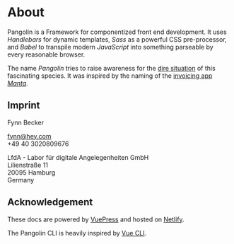 # About

Pangolin is a Framework for componentized front end development. It uses _Handlebars_ for dynamic templates, _Sass_ as a powerful CSS pre-processor, and _Babel_ to transpile modern _JavaScript_ into something parseable by every reasonable browser.

The name _Pangolin_ tries to raise awareness for the [dire situation](https://en.wikipedia.org/wiki/Pangolin) of this fascinating species. It was inspired by the naming of the [invoicing app _Manta_](https://manta.life/about).

## Imprint

Fynn Becker

[fynn@hey.com](mailto:fynn@hey.com)  
+49 40 3020809676

LfdA - Labor für digitale Angelegenheiten GmbH  
Lilienstraße 11  
20095 Hamburg  
Germany

## Acknowledgement

These docs are powered by [VuePress](https://vuepress.vuejs.org) and hosted on [Netlify](https://www.netlify.com).

The Pangolin CLI is heavily inspired by [Vue CLI](https://cli.vuejs.org).
